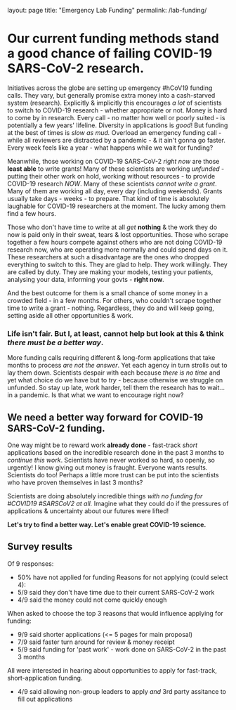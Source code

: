 layout: page
title: "Emergency Lab Funding"
permalink: /lab-funding/

# Our current funding methods stand a good chance of failing COVID-19 SARS-CoV-2 research.

Initiatives across the globe are setting up emergency #hCoV19 funding calls. 
They vary, but generally promise extra money into a cash-starved system (research).
Explicitly & implicitly this encourages *a lot* of scientists to switch to COVID-19 research - whether appropriate or not. Money is hard to come by in research. Every call - no matter how well or poorly suited - is potentially a few years' lifeline.
Diversity in applications is *good*! But funding at the best of times is *slow as mud.* Overload an emergency funding call - while all reviewers are distracted by a pandemic - & it ain't gonna go faster.
Every week feels like a year - what happens while we wait for funding?

Meanwhile, those working on COVID-19 SARS-CoV-2 *right now* are those **least able** to write grants! 
Many of these scientists are working *unfunded* - putting their other work on hold, working without resources - to provide COVID-19 research *NOW*.
Many of these scientists *cannot write a grant*. 
Many of them are working all day, every day (including weekends). 
Grants usually take days - weeks - to prepare. 
That kind of time is absolutely laughable for COVID-19 researchers at the moment. 
The lucky among them find a few hours.

Those who don't have time to write at all *get* **nothing** & the work they do now is paid only in their sweat, tears & lost opportunities.
Those who scrape together a few hours compete against others who are not doing COVID-19 research now, who are operating more normally and could spend days on it.
These researchers at such a disadvantage are the ones who dropped everything to switch to this. 
They are glad to help. 
They work willingly. 
They are called by duty.
They are making your models, testing your patients, analysing your data, informing your govts - **right now**.

And the best outcome for them is a small chance of some money in a crowded field - in a few months. 
For others, who couldn't scrape together time to write a grant - nothing.
Regardless, they do and will keep going, setting aside all other opportunities & work.

### Life isn't fair. But I, at least, cannot help but look at this & think *there must be a better way*.

More funding calls requiring different & long-form applications that take months to process *are not the answer*. 
Yet each agency in turn strolls out to lay them down.
Scientists despair with each because *there is no time* and yet what choice do we have but to *try* - because otherwise we struggle on unfunded.
So stay up late, work harder, tell them the research has to wait... in a pandemic. Is that what we want to encourage right now?

## We need a better way forward for COVID-19 SARS-CoV-2 funding.

One way might be to reward work **already done** - fast-track _short_ applications based on the incredible research done in the past 3 months to *continue this work*.
Scientists have never worked so hard, so openly, so urgently!
I know giving out money is fraught. 
Everyone wants results. 
Scientists do too! 
Perhaps a little more trust can be put into the scientists who have proven themselves in last 3 months?

Scientists are doing absolutely incredible things *with no funding for #COVID19 #SARSCoV2 at all.* 
Imagine what they could do if the pressures of applications & uncertainty about our futures were lifted!

**Let's try to find a better way. Let's enable great COVID-19 science.**


## Survey results

Of 9 responses:

- 50% have not applied for funding 
Reasons for not applying (could select 4):
- 5/9 said they don't have time due to their current SARS-CoV-2 work
- 4/9 said the money could not come quickly enough

When asked to choose the top 3 reasons that would influence applying for funding:
- 9/9 said shorter applications (<= 5 pages for main proposal)
- 7/9 said faster turn around for review & money receipt
- 5/9 said funding for 'past work' - work done on SARS-CoV-2 in the past 3 months

All were interested in hearing about opportunities to apply for fast-track, short-application funding.
- 4/9 said allowing non-group leaders to apply *and* 3rd party assitance to fill out applications

